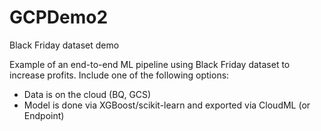 # GCPDemo2
Black Friday dataset demo

Example of an end-to-end ML pipeline using Black Friday dataset to increase profits. Include one of the following options:
- Data is on the cloud (BQ, GCS)
- Model is done via XGBoost/scikit-learn and exported via CloudML (or Endpoint)
